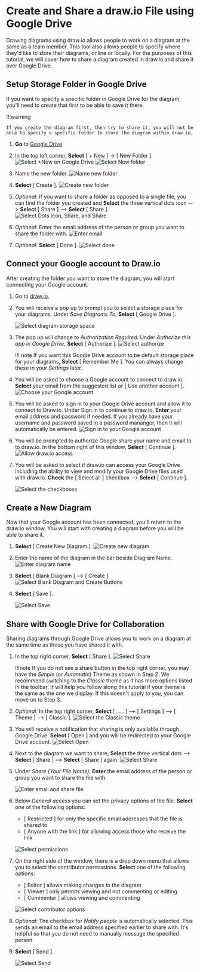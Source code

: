 # Create and Share a draw.io File using Google Drive

Drawing diagrams using draw.io allows people to work on a diagram at the same as a team member. This tool also allows people to specify where they'd like to store their diagrams, online or locally. For the purposes of this tutorial, we will cover how to share a diagram created in draw.io and share it over Google Drive.

## Setup Storage Folder in Google Drive

If you want to specify a specific folder in Google Drive for the diagram, you'll need to create that first to be able to save it there.

!!!warning

    If you create the diagram first, then try to share it, you will not be able to specify a specific folder to store the diagram within draw.io,

1. **Go** to [Google Drive](http://drive.google.com).

2. In the top left corner, **Select** [ + New ] -> [ New Folder ].
   ![Select +New on Google Drive](./assets/newFolderA.png "Select +New on Google Drive")
   ![Select New folder](./assets/newFolderB.png "Select New folder")

3. Name the new folder.
   ![Name new folder](./assets/nameNewFolder.png "Name new folder")

4. **Select** [ Create ].
   ![Create new folder](./assets/createFolder.png "Create new folder")

5. _Optional_: If you want to share a folder as opposed to a single file, you can find the folder you created and **Select** the three vertical dots icon --> **Select** [ Share ] --> **Select** [ Share ].
   ![Select Dots icon, Share, and Share ](./assets/shareFolder.png "Select Dots icon, Share, and Share ")

6. _Optional_: Enter the email address of the person or group you want to share the folder with.
   ![Enter email](./assets/shareFolderC.png "Enter email")

7. _Optional_: **Select** [ Done ].
   ![Select done](./assets/shareFolderD.png "Select done")

## Connect your Google account to Draw.io
After creating the folder you want to store the diagram, you will start connecting your Google account.

1. Go to [draw.io](https://app.diagrams.net/).

2.  You will receive a pop up to prompt you to select a storage place for your diagrams. Under _Save Diagrams To_, **Select** [ Google Drive ].


    ![Select diagram storage space](./assets/selectStorage.png "Select diagram storage space")

3.  The pop up will change to _Authorization Required._ Under _Authorize this app in Google Drive_, **Select** [ Authorize ].
    ![Select authorize](./assets/authorize.png "Select authorize")

    !!! note
        If you want this Google Drive account to be default storage place for your diagrams, **Select** [ Remember Me ]. You can always change these in your _Settings_ later.

4. You will be asked to choose a Google account to connect to draw.io. **Select** your email from the suggested list or [ Use another account ].
   ![Choose your Google account](./assets/chooseAccount.png "Choose your Google account")

5. You will be asked to sign in to your Google Drive account and allow it to connect to Draw.io. Under Sign in to continue to draw.io, **Enter** your email address and password if needed. If you already have your username and password saved in a password mananger, then it will automatically be entered.
   ![Sign in to your Google account](./assets/signIn.png "Sign in to your Google account")

6. You will be prompted to authorize Google share your name and email to to draw.io. In the bottom right of this window, **Select** [ Continue ].
   ![Allow draw.io access](./assets/allowAccessB.png "Allow draw.io access")

7. You will be asked to select if draw.io can access your Google Drive including the ability to view and modify your Google Drive files used with draw.io. **Check** the [ Select all ] checkbox --> **Select** [ Continue ].
   
    ![Select the checkboxes](./assets/checkBoxes.png "Select the checkboxes")

## Create a New Diagram

Now that your Google account has been connected, you'll return to the draw.io window. You will start with creating a diagram before you will be able to share it.

1. **Select** [ Create New Diagram ].
   ![Create new diagram](./assets/newDiagram.png "Create new diagram")

2. Enter the name of the diagram in the bar beside Diagram Name.
   ![Enter diagram name](./assets/nameDiagram.png "Enter diagram name")

3. **Select** [ Blank Diagram ] --> [ Create ].
   ![Select Blank Diagram and Create Buttons](./assets/blankDiagram.png "Select Blank Diagram and Create Buttons")

4. **Select** [ Save ].

      ![Select Save](./assets/saveDiagram.png "Select save diagram")

## Share with Google Drive for Collaboration

Sharing diagrams through Google Drive allows you to work on a diagram at the same time as those you have shared it with. 

1. In the top right corner, **Select** [ Share ].
   ![Select Share](./assets/selectShare.png "Select Share")

    !!!note
        If you do not see a share button in the top right corner, you may have the _Simple_ (or _Automatic_) Theme as shown in Step 2. We recommend switching to the _Classic_ theme as it has more options listed in the toolbar. It will help you follow along this tutorial if your theme is the same as the one we display. If this doesn't apply to you, you can move on to Step 3.

2. _Optional:_ In the top right corner, **Select** [ . . . ] --> [ Settings ] --> [ Theme ] --> [ Classic ].
   ![Select the Classic theme](./assets/defaultView.png "Select the Classic theme")

3. You will receive a notification that sharing is only available through Google Drive. **Select** [ Open ] and you will be redirected to your Google Drive account.
   ![Select Open](./assets/shareViaGoogle.png "Select Open")

4. Next to the diagram we want to share, **Select** the three vertical dots --> **Select** [ Share ] --> **Select** [ Share ] again.
   ![Select Share](./assets/shareOnDrive.png "Select Share")

5. Under _Share (Your File Name)_, **Enter** the email address of the person or group you want to share the file with.

    ![Enter email and share file](./assets/shareFile.png "Enter email and share file")

6. Below _General access_ you can set the privacy options of the file. **Select** one of the following options:

    - [ Restricted ] for only the specific email addresses that the file is shared to
    - [ Anyone with the link ] for allowing access those who receive the link

    ![Select permissions](./assets/selectPermissions2.png "Select permissions")

7. On the right side of the window, there is a drop down menu that allows you to select the contributor permissions. **Select** one of the following options:

    - [ Editor ] allows making changes to the diagram
    - [ Viewer ] only permits viewing and not commenting or editing
    - [ Commenter ] allows viewing and commenting

    ![Select contributor options](./assets/selectEditor.png "Select contributor options")

8. _Optional:_ The checkbox for _Notify people_ is automatically selected. This sends an email to the email address specified earlier to share with. It's helpful so that you do not need to manually message the specified person.

9. **Select** [ Send ].

      ![Select Send](./assets/selectSend.png "Select Send")
